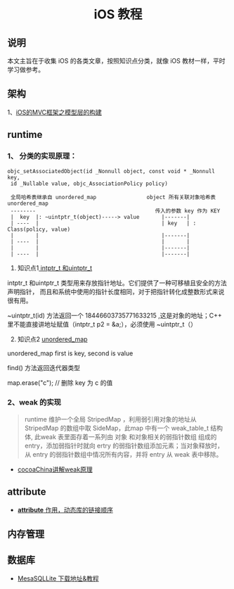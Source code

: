 # <h1 style='text-align:center;'>iOS 教程</h1>

## 说明
本文主旨在于收集 iOS 的各类文章，按照知识点分类，就像 iOS 教材一样，平时学习做参考。


## 架构
1、[iOS的MVC框架之模型层的构建](https://www.jianshu.com/p/fce02188edec?utm_campaign=hugo&utm_medium=reader_share&utm_content=note&utm_source=qq)

## runtime
### 1、 分类的实现原理： 
```
objc_setAssociatedObject(id _Nonnull object, const void * _Nonnull key,
 id _Nullable value, objc_AssociationPolicy policy)
 
 全局哈希表继承自 unordered_map                object 所有关联对象哈希表 unordered_map
 --------                                      传入的参数 key 作为 KEY
 |  key  |: ~uintptr_t(object)-----> value       |-------|
 | ----  |                                       | key   | : Class(policy, value)
 |       |                                       |-------|
 | ----  |                                       |       |
 |       |                                       |-------|
 | ----  |                                       |-------|
```

1. 知识点1[ intptr_t 和uintptr_t ](https://blog.csdn.net/lsjseu/article/details/42360709)


 intptr_t 和uintptr_t 类型用来存放指针地址。它们提供了一种可移植且安全的方法声明指针，
 而且和系统中使用的指针长度相同，对于把指针转化成整数形式来说很有用。
 
 ~uintptr_t(id) 方法返回一个 18446603735771633215 ,这是对象的地址；C++ 里不能直接讲地址赋值（intptr_t p2 = &a;），必须使用 ~uintptr_t（）
 
2. 知识点2 [unordered_map](https://blog.csdn.net/haolipengzhanshen/article/details/51970348?locationNum=3&fps=1)

 unordered_map  first is key, second is value
 
 find() 方法返回迭代器类型
 
 map.erase("c"); // 删除 key 为 c 的值
 
### 2、weak 的实现

> runtime 维护一个全局 StripedMap ，利用弱引用对象的地址从 StripedMap 的数组中取 SideMap，此map 中有一个 weak_table_t  结构体, 此weak 表里面存着一系列由 对象 和对象相关的弱指针数组 组成的 entry，添加弱指针时就向 ertry 的弱指针数组添加元素；当对象释放时，从 entry 的弱指针数组中情况所有内容，并将 entry 从 weak 表中移除。

- [cocoaChina讲解weak原理](http://www.cocoachina.com/ios/20170328/18962.html)

## __attribute__
- [__attribute__ 作用，动态库的链接顺序](https://blog.csdn.net/mutourenzhang/article/details/47803803)

## 内存管理

## 数据库
- [MesaSQLLite 下载地址&教程](https://linux.cn/thread-14659-1-1.html)







